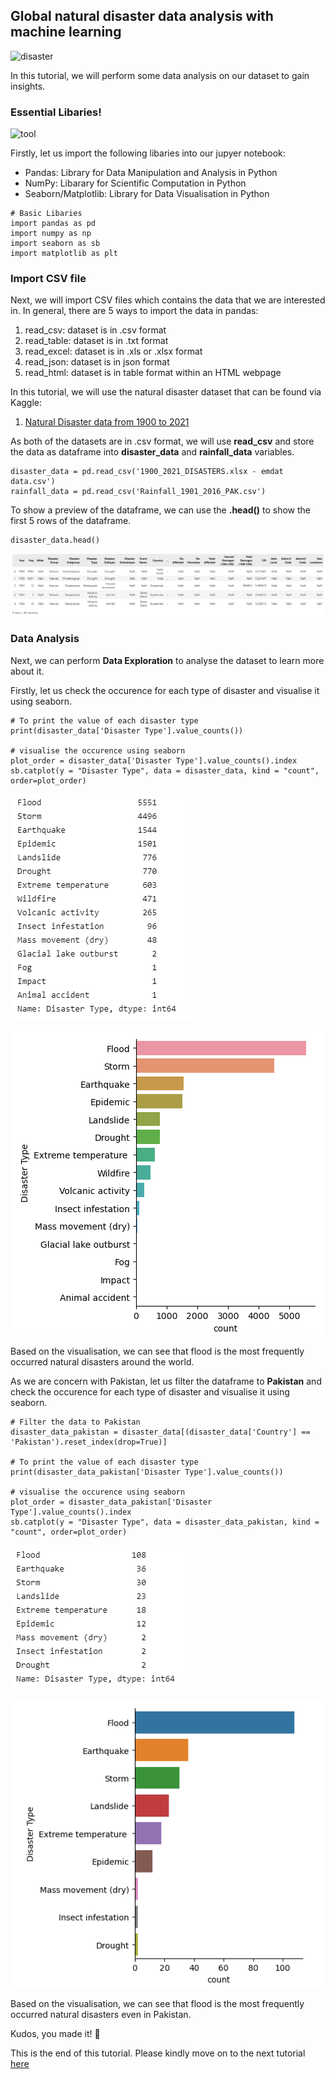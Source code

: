 ## Global natural disaster data analysis with machine learning

![disaster](https://user-images.githubusercontent.com/93564920/210174046-eee222cd-9017-40b0-929f-1b4079df8d7b.jpg)

In this tutorial, we will perform some data analysis on our dataset to gain insights. 

### Essential Libaries!
![tool](https://user-images.githubusercontent.com/93564920/210173931-82373f87-3ee9-4616-a4a5-6422076c6426.jpg)

Firstly, let us import the following libaries into our jupyer notebook:
- Pandas: Library for Data Manipulation and Analysis in Python 
- NumPy: Libarary for Scientific Computation in Python
- Seaborn/Matplotlib: Library for Data Visualisation in Python

```
# Basic Libaries
import pandas as pd 
import numpy as np
import seaborn as sb 
import matplotlib as plt 
```

### Import CSV file
Next, we will import CSV files which contains the data that we are interested in. In general, there are 5 ways to import the data in pandas:
1. read_csv: dataset is in .csv format
2. read_table: dataset is in .txt format
3. read_excel: dataset is in .xls or .xlsx format
4. read_json: dataset is in json format
5. read_html: dataset is in table format within an HTML webpage 

In this tutorial, we will use the natural disaster dataset that can be found via Kaggle:
1. [Natural Disaster data from 1900 to 2021](https://www.kaggle.com/code/gianlab/storm-and-flood-forecast/data)

As both of the datasets are in .csv format, we will use **read_csv** and store the data as dataframe into **disaster_data** and **rainfall_data** variables.

```
disaster_data = pd.read_csv('1900_2021_DISASTERS.xlsx - emdat data.csv') 
rainfall_data = pd.read_csv('Rainfall_1901_2016_PAK.csv') 
```
To show a preview of the dataframe, we can use the **.head()** to show the first 5 rows of the dataframe.
```
disaster_data.head()
```
![Disaster Dataframe](picture/disaster_df.png)

### Data Analysis
Next, we can perform **Data Exploration** to analyse the dataset to learn more about it. 

Firstly, let us check the occurence for each type of disaster and visualise it using seaborn.
```
# To print the value of each disaster type
print(disaster_data['Disaster Type'].value_counts())

# visualise the occurence using seaborn 
plot_order = disaster_data['Disaster Type'].value_counts().index
sb.catplot(y = "Disaster Type", data = disaster_data, kind = "count", order=plot_order)
```
![Disaster Type Count](picture/disastertype_count.png)

![Disaster Type Count - Visualisation](picture/disastertype_count_seaborn.png)

Based on the visualisation, we can see that flood is the most frequently occurred natural disasters around the world. 

As we are concern with Pakistan, let us filter the dataframe to **Pakistan** and check the occurence for each type of disaster and visualise it using seaborn.
```
# Filter the data to Pakistan 
disaster_data_pakistan = disaster_data[(disaster_data['Country'] == 'Pakistan').reset_index(drop=True)]

# To print the value of each disaster type
print(disaster_data_pakistan['Disaster Type'].value_counts())

# visualise the occurence using seaborn 
plot_order = disaster_data_pakistan['Disaster Type'].value_counts().index
sb.catplot(y = "Disaster Type", data = disaster_data_pakistan, kind = "count", order=plot_order)
```
![Disaster Type Count](picture/disastertype_count_pakistan.png)

![Disaster Type Count - Visualisation](picture/disastertype_count_seaborn_pakistan.png)

Based on the visualisation, we can see that flood is the most frequently occurred natural disasters even in Pakistan. 

Kudos, you made it! :star2:

This is the end of this tutorial. Please kindly move on to the next tutorial [here](https://github.com/AroojArif12143/SILP/tree/main/BlogPost2)
